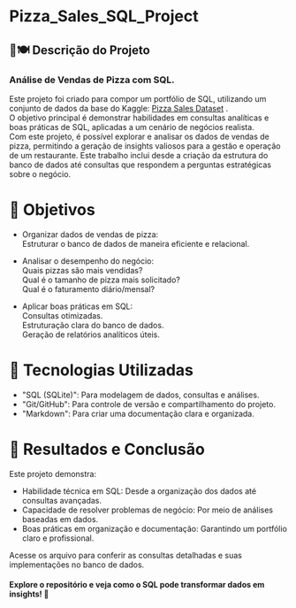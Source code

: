 # Pizza_Sales_SQL_Project  
## 🍕🍽️ Descrição do Projeto

### Análise de Vendas de Pizza com SQL.  

Este projeto foi criado para compor um portfólio de SQL, utilizando um conjunto de dados da base do Kaggle: [Pizza Sales Dataset](https://www.kaggle.com/datasets/shilongzhuang/pizza-sales?select=Data+Model+-+Pizza+Sales.xlsx) .  
O objetivo principal é demonstrar habilidades em consultas analíticas e boas práticas de SQL, aplicadas a um cenário de negócios realista.  
Com este projeto, é possível explorar e analisar os dados de vendas de pizza, permitindo a geração de insights valiosos para a gestão e operação de um restaurante. Este trabalho inclui desde a criação da estrutura do banco de dados até consultas que respondem a perguntas estratégicas sobre o negócio.


# 🎯 Objetivos
* Organizar dados de vendas de pizza:  
Estruturar o banco de dados de maneira eficiente e relacional.  
* Analisar o desempenho do negócio:  
Quais pizzas são mais vendidas?  
Qual é o tamanho de pizza mais solicitado?  
Qual é o faturamento diário/mensal?

* Aplicar boas práticas em SQL:  
Consultas otimizadas.  
Estruturação clara do banco de dados.  
Geração de relatórios analíticos úteis.

# 🔧 Tecnologias Utilizadas  
* "SQL (SQLite)": Para modelagem de dados, consultas e análises.  
* "Git/GitHub": Para controle de versão e compartilhamento do projeto.  
* "Markdown": Para criar uma documentação clara e organizada.

# 🚀 Resultados e Conclusão
Este projeto demonstra:  
* Habilidade técnica em SQL: Desde a organização dos dados até consultas avançadas.  
* Capacidade de resolver problemas de negócio: Por meio de análises baseadas em dados.  
* Boas práticas em organização e documentação: Garantindo um portfólio claro e profissional.  

Acesse os arquivo para conferir as consultas detalhadas e suas implementações no banco de dados.  
#### Explore o repositório e veja como o SQL pode transformar dados em insights! 🍕
